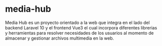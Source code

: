 # media-hub
Media Hub es un proyecto orientado a la web que integra en el lado del backend Laravel 10 y el frontend Vue3 el cual incorpora diferentes librerias y herramientas para resolver necesidades de los usuarios al momento de almacenar y gestionar archivos multimedia en la web.

